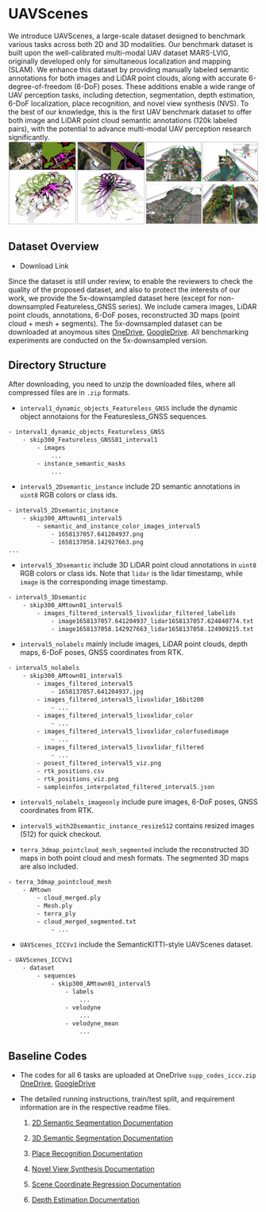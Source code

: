 

# UAVScenes 
We introduce UAVScenes, a large-scale dataset designed to benchmark various tasks across both 2D and 3D modalities.
Our benchmark dataset is built upon the well-calibrated multi-modal UAV dataset MARS-LVIG, originally developed only for simultaneous localization and mapping (SLAM). We enhance this dataset by providing manually labeled semantic annotations for both images and LiDAR point clouds, along with accurate 6-degree-of-freedom (6-DoF) poses. These additions enable a wide range of UAV perception tasks, including detection, segmentation, depth estimation, 6-DoF localization, place recognition, and novel view synthesis (NVS). To the best of our knowledge, this is the first UAV benchmark dataset to offer both image and LiDAR point cloud semantic annotations (120k labeled pairs), with the potential to advance multi-modal UAV perception research significantly. 
![pic](./pics/supp_demo.png)



## Dataset Overview
- Download Link

Since the dataset is still under review, to enable the reviewers to check the quality of the proposed dataset, and also to protect the interests of our work, we provide the 5x-downsampled dataset here (except for non-downsampled Featureless_GNSS series). We include camera images, LiDAR point clouds, annotations, 6-DoF poses, reconstructed 3D maps (point cloud + mesh + segments).
The 5x-downsampled dataset can be downloaded at 
anoymous sites [OneDrive](https://suppsupp321-my.sharepoint.com/:f:/g/personal/suppsupp321_suppsupp321_onmicrosoft_com/Emby2Ouvp1lOt-FDY74i13UBoWrrNRUxbTHv9AxEiv_4ow?e=ZqF16s), [GoogleDrive](https://drive.google.com/drive/folders/19vZHDDOkCwJFb4CFA1q0LsnSYJqkvZQ5?usp=sharing). All benchmarking experiments are conducted on the 5x-downsampled version.





## Directory Structure

After downloading, you need to unzip the downloaded files, where all compressed files are in `.zip` formats.

- `interval1_dynamic_objects_Featureless_GNSS` include the dynamic object annotaions for the Featuresless_GNSS sequences.
```
- interval1_dynamic_objects_Featureless_GNSS
    - skip300_Featureless_GNSS01_interval1
        - images
            ...
        - instance_semantic_masks
            ...
```

- `interval5_2Dsemantic_instance` include 2D semantic annotations in `uint8` RGB colors or class ids.
```
- interval5_2Dsemantic_instance
    - skip300_AMtown01_interval5
        - semantic_and_instance_color_images_interval5
            - 1658137057.641204937.png
            - 1658137058.142927663.png
...
```

- `interval5_3Dsemantic` include 3D LiDAR point cloud annotations in `uint8` RGB colors or class ids. Note that `lidar` is the lidar timestamp, while `image` is the corresponding image timestamp. 
```
- interval5_3Dsemantic
    - skip300_AMtown01_interval5
        - images_filtered_interval5_livoxlidar_filtered_labelids
            - image1658137057.641204937_lidar1658137057.624840774.txt
            - image1658137058.142927663_lidar1658137058.124909215.txt
```

- `interval5_nolabels` mainly include images, LiDAR point clouds, depth maps, 6-DoF poses, GNSS coordinates from RTK.
```
- interval5_nolabels
    - skip300_AMtown01_interval5
        - images_filtered_interval5
            - 1658137057.641204937.jpg
        - images_filtered_interval5_livoxlidar_16bit200
            - ...
        - images_filtered_interval5_livoxlidar_color
            - ...
        - images_filtered_interval5_livoxlidar_colorfusedimage
            - ...
        - images_filtered_interval5_livoxlidar_filtered
            - ...
        - posest_filtered_interval5_viz.png
        - rtk_positions.csv
        - rtk_positions_viz.png
        - sampleinfos_interpolated_filtered_interval5.json
```

- `interval5_nolabels_imageonly` include pure images, 6-DoF poses, GNSS coordinates from RTK.

- `interval5_with2Dsemantic_instance_resize512` contains resized images (512) for quick checkout.



- `terra_3dmap_pointcloud_mesh_segmented` include the reconstructed 3D maps in both point cloud and mesh formats. The segmented 3D maps are also included.
```
- terra_3dmap_pointcloud_mesh
    - AMtown
        - cloud_merged.ply
        - Mesh.ply
        - terra_ply
        - cloud_merged_segmented.txt
            - ...
```

- `UAVScenes_ICCVv1` include the SemanticKITTI-style UAVScenes dataset.
```
- UAVScenes_ICCVv1
    - dataset 
        - sequences
            - skip300_AMtown01_interval5
                - labels
                    ...
                - velodyne
                    ...
                - velodyne_mean
                    ...
``` 



## Baseline Codes
- The codes for all 6 tasks are uploaded at OneDrive `supp_codes_iccv.zip` [OneDrive](https://suppsupp321-my.sharepoint.com/:f:/g/personal/suppsupp321_suppsupp321_onmicrosoft_com/Emby2Ouvp1lOt-FDY74i13UBoWrrNRUxbTHv9AxEiv_4ow?e=ZqF16s), [GoogleDrive](https://drive.google.com/drive/folders/19vZHDDOkCwJFb4CFA1q0LsnSYJqkvZQ5?usp=sharing)

- The detailed running instructions, train/test split, and requirement information are in the respective readme files. 
    1. [2D Semantic Segmentation Documentation](./README1_2DSemantic.md)

    2. [3D Semantic Segmentation Documentation](./README2_3DSemantic.md)

    3. [Place Recognition Documentation](./README3_PlaceRecognition.md)

    4. [Novel View Synthesis Documentation](./README4_NovelViewSynthesis.md)

    5. [Scene Coordinate Regression Documentation](./README5_SceneCoordinateRegression.md)

    6. [Depth Estimation Documentation](./README6_DepthEstimation.md)




